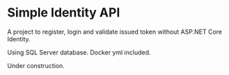 # Simple Identity API

A project to register, login and validate issued token without ASP.NET Core Identity.

Using SQL Server database. Docker yml included.

Under construction.


